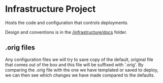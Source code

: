 # Infrastructure Project

Hosts the code and configuration that controls deployments.

Design and conventions is in the [/infrastructure/docs](./docs) folder.

## .orig files

Any configuration files we will try to save copy of the default, original file that comes out of the box
and this file will be suffixed with '.orig'. By comparing the .orig file with the one we have templated
or saved to deploy, we can then see which changes we have made compared to the defaults.
